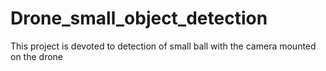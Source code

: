 # Drone_small_object_detection
This project is devoted to detection of small ball with the camera mounted on the drone
